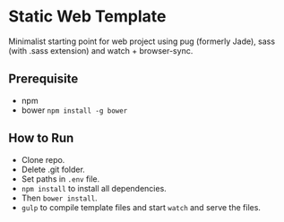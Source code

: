 # Static Web Template

Minimalist starting point for web project using pug (formerly Jade), sass (with .sass extension) and watch + browser-sync.

## Prerequisite
- npm
- bower `npm install -g bower`

## How to Run
- Clone repo.
- Delete .git folder.
- Set paths in `.env` file.
- `npm install` to install all dependencies.
- Then `bower install`.
- `gulp` to compile template files and start `watch` and serve the files.
